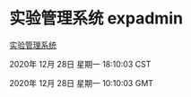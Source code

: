 # 实验管理系统 expadmin
[实验管理系统](http://58.48.55.28:56808/expadmin-782313d2-e1b1-4ea7-932e-3a55e6a1a4d0/)

2020年 12月 28日 星期一 18:10:03 CST

2020年 12月 28日 星期一 10:10:03 GMT
